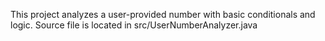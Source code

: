 This project analyzes a user-provided number with basic conditionals and logic. 
Source file is located in src/UserNumberAnalyzer.java 
